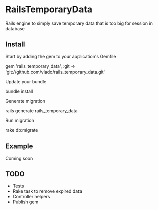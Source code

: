 RailsTemporaryData
==================

Rails engine to simply save temporary data that is too big for session in database

Install
-------

Start by adding the gem to your application's Gemfile

  gem 'rails_temporary_data', :git => 'git://github.com/vlado/rails_temporary_data.git'

Update your bundle

  bundle install
    
Generate migration

  rails generate rails_temporary_data
  
Run migration

  rake db:migrate
    
Example
-------

Coming soon


TODO
----

* Tests
* Rake task to remove expired data
* Controller helpers
* Publish gem